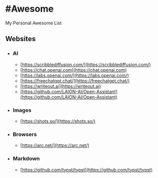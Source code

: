 # #Awesome
My Personal Awesome List

## Websites
- ### AI
  - [https://scribblediffusion.com/](https://scribblediffusion.com/)
  - [https://chat.openai.com](https://chat.openai.com)
  - [https://labs.openai.com/](https://labs.openai.com/)
  - [https://freechatgpt.chat/](https://freechatgpt.chat/)
  - [https://writeout.ai](https://writeout.ai)
  - [https://github.com/LAION-AI/Open-Assistant](https://github.com/LAION-AI/Open-Assistant)
- ### Images
  - [https://shots.so/](https://shots.so/)
- ### Browsers
  - [https://arc.net/](https://arc.net/)
- ### Markdown
  - [https://github.com/typst/typst](https://github.com/typst/typst)
